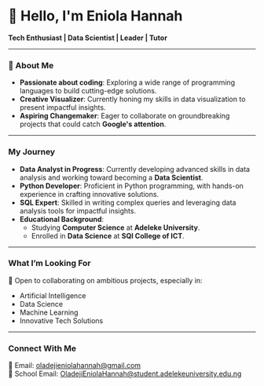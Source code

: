 # 👋 Hello, I'm Eniola Hannah  

**Tech Enthusiast | Data Scientist | Leader | Tutor**  

---

### 👀 About Me  
- **Passionate about coding**: Exploring a wide range of programming languages to build cutting-edge solutions.  
- **Creative Visualizer**: Currently honing my skills in data visualization to present impactful insights.  
- **Aspiring Changemaker**: Eager to collaborate on groundbreaking projects that could catch **Google's attention**.  

---

###  My Journey  
- **Data Analyst in Progress**: Currently developing advanced skills in data analysis and working toward becoming a **Data Scientist**.  
- **Python Developer**: Proficient in Python programming, with hands-on experience in crafting innovative solutions.  
- **SQL Expert**: Skilled in writing complex queries and leveraging data analysis tools for impactful insights.  
- **Educational Background**:  
  - Studying **Computer Science** at **Adeleke University**.  
  - Enrolled in **Data Science** at **SQI College of ICT**.  

---

###  What I’m Looking For  
💞 Open to collaborating on ambitious projects, especially in:  
- Artificial Intelligence  
- Data Science  
- Machine Learning  
- Innovative Tech Solutions  

---

###  Connect With Me  
📩 Email: [oladejieniolahannah@gmail.com](mailto:oladejieniolahannah@gmail.com)  
📩 School Email: [OladejiEniolaHannah@student.adelekeuniversity.edu.ng](mailto:OladejiEniolaHannah@student.adelekeuniversity.edu.ng)  


<!---
Eniola-Hannah/Eniola-Hannah is a ✨ special ✨ repository because its `README.md` (this file) appears on your GitHub profile.
You can click the Preview link to take a look at your changes.
--->
